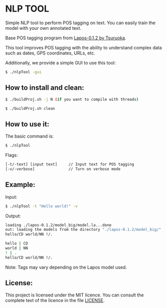 # NLP TOOL

Simple NLP tool to perform POS tagging on text.
You can easily train the model with your own annotated text.

Base POS tagging program from [Lapos-0.1.2 by Tsuruoka](https://www.logos.ic.i.u-tokyo.ac.jp/~tsuruoka/lapos/).

This tool improves POS tagging with the ability to understand complex data such as dates, GPS coordinates, URLs, etc.

Additionally, we provide a simple GUI to use this tool:
```bash
$ ./nlpTool -gui
```
## How to install and clean:
```bash
$ ./buildProj.sh -j N (if you want to compile with threads)
```
```bash
$ ./buildProj.sh clean
```
## How to use it:

The basic command is:
```bash
$ ./nlpTool
```
Flags:
```bash
[-t/-text] [input text]     // Input text for POS tagging
[-v/-verbose]               // Turn on verbose mode
```
## Example:

Input:
```bash
$ ./nlpTool -t "Hello world!" -v
```
Output:

```bash
loading ./lapos-0.1.2/model_big/model.la...done
out: loading the models from the directory "./lapos-0.1.2/model_big/" ...done
hello/CD world/NN !/.

hello | CD
world | NN
! | .
hello/CD world/NN !/. 
```

Note: Tags may vary depending on the Lapos model used.

## License:

This project is licensed under the MIT licence. You can consult the complete text of the licence in the file [LICENSE](LICENSE).
